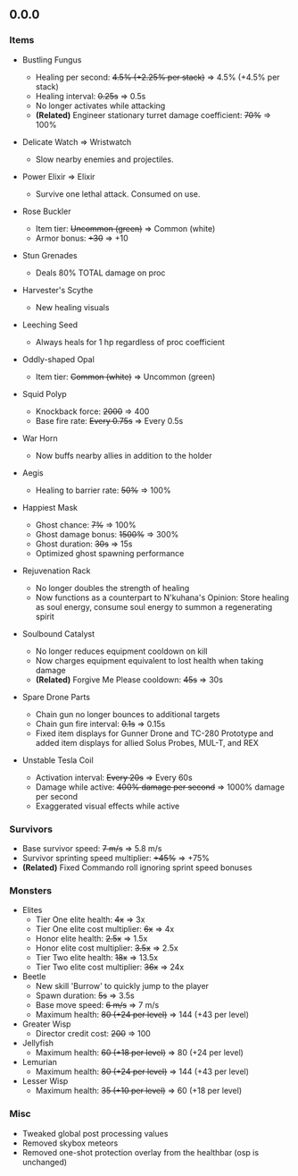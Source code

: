 ## 0.0.0
### Items
- Bustling Fungus
	- Healing per second: ~~4.5% (+2.25% per stack)~~ ⇒ 4.5% (+4.5% per stack)
	- Healing interval: ~~0.25s~~ ⇒ 0.5s
	- No longer activates while attacking
	- **(Related)** Engineer stationary turret damage coefficient: ~~70%~~ ⇒ 100%
- Delicate Watch ⇒ Wristwatch
	- Slow nearby enemies and projectiles.
- Power Elixir ⇒ Elixir
	- Survive one lethal attack. Consumed on use.
- Rose Buckler
	- Item tier: ~~Uncommon (green)~~ ⇒ Common (white)
	- Armor bonus: ~~+30~~ ⇒ +10
- Stun Grenades
	- Deals 80% TOTAL damage on proc

- Harvester's Scythe
	- New healing visuals
- Leeching Seed
	- Always heals for 1 hp regardless of proc coefficient
- Oddly-shaped Opal
	- Item tier: ~~Common (white)~~ ⇒ Uncommon (green)
- Squid Polyp
	- Knockback force: ~~2000~~ ⇒ 400
	- Base fire rate:  ~~Every 0.75s~~ ⇒ Every 0.5s
- War Horn
	- Now buffs nearby allies in addition to the holder

- Aegis
	- Healing to barrier rate: ~~50%~~ ⇒ 100%
- Happiest Mask
	- Ghost chance: ~~7%~~ ⇒ 100%
	- Ghost damage bonus: ~~1500%~~ ⇒ 300%
	- Ghost duration: ~~30s~~ ⇒ 15s
	- Optimized ghost spawning performance
- Rejuvenation Rack
	- No longer doubles the strength of healing
	- Now functions as a counterpart to N'kuhana's Opinion: Store healing as soul energy, consume soul energy to summon a regenerating spirit
- Soulbound Catalyst
	- No longer reduces equipment cooldown on kill
	- Now charges equipment equivalent to lost health when taking damage
	- **(Related)** Forgive Me Please cooldown: ~~45s~~ ⇒ 30s
- Spare Drone Parts
	- Chain gun no longer bounces to additional targets
	- Chain gun fire interval: ~~0.1s~~ ⇒ 0.15s
	- Fixed item displays for Gunner Drone and TC-280 Prototype and added item displays for allied Solus Probes, MUL-T, and REX
- Unstable Tesla Coil
	- Activation interval: ~~Every 20s~~ ⇒ Every 60s
	- Damage while active: ~~400% damage per second~~ ⇒ 1000% damage per second
	- Exaggerated visual effects while active

### Survivors
- Base survivor speed: ~~7 m/s~~ ⇒ 5.8 m/s
- Survivor sprinting speed multiplier: ~~+45%~~ ⇒ +75%
- **(Related)** Fixed Commando roll ignoring sprint speed bonuses

### Monsters
- Elites
	- Tier One elite health: ~~4x~~ ⇒ 3x
	- Tier One elite cost multiplier: ~~6x~~ ⇒ 4x
	- Honor elite health: ~~2.5x~~ ⇒ 1.5x
	- Honor elite cost multiplier: ~~3.5x~~ ⇒ 2.5x
	- Tier Two elite health: ~~18x~~ ⇒ 13.5x
	- Tier Two elite cost multiplier: ~~36x~~ ⇒ 24x
- Beetle
	- New skill 'Burrow' to quickly jump to the player
	- Spawn duration: ~~5s~~ ⇒ 3.5s
	- Base move speed: ~~6 m/s~~ ⇒ 7 m/s
	- Maximum health: ~~80 (+24 per level)~~ ⇒ 144 (+43 per level)
- Greater Wisp
	- Director credit cost: ~~200~~ ⇒ 100
- Jellyfish
	- Maximum health: ~~60 (+18 per level)~~ ⇒ 80 (+24 per level)
- Lemurian
	- Maximum health: ~~80 (+24 per level)~~ ⇒ 144 (+43 per level)
- Lesser Wisp
	- Maximum health: ~~35 (+10 per level)~~ ⇒ 60 (+18 per level)

### Misc
- Tweaked global post processing values
- Removed skybox meteors
- Removed one-shot protection overlay from the healthbar (osp is unchanged)